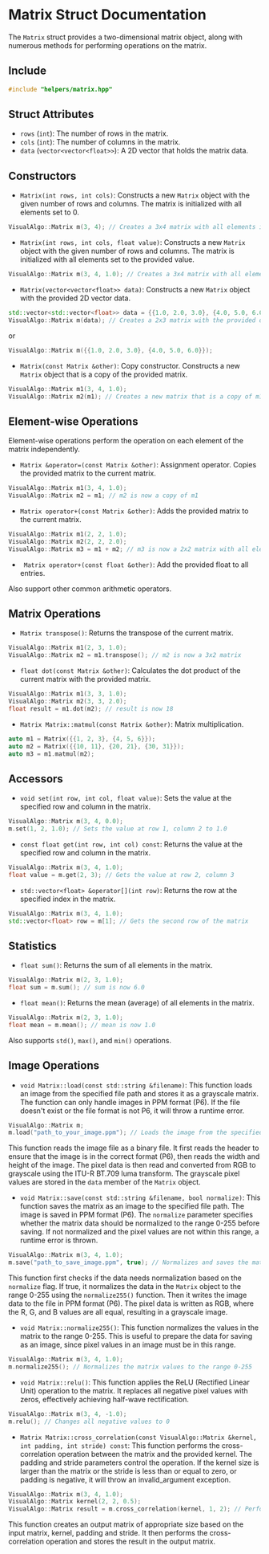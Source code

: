 # Matrix Struct Documentation

The `Matrix` struct provides a two-dimensional matrix object, along with numerous methods for performing operations on the matrix.

## Include

``` cpp
#include "helpers/matrix.hpp"
```

## Struct Attributes

* `rows` (`int`): The number of rows in the matrix.
* `cols` (`int`): The number of columns in the matrix.
* `data` (`vector<vector<float>>`): A 2D vector that holds the matrix data.

## Constructors

* `Matrix(int rows, int cols)`: Constructs a new `Matrix` object with the given number of rows and columns. The matrix is initialized with all elements set to 0.

```cpp
VisualAlgo::Matrix m(3, 4); // Creates a 3x4 matrix with all elements initialized to 0
```

* `Matrix(int rows, int cols, float value)`: Constructs a new `Matrix` object with the given number of rows and columns. The matrix is initialized with all elements set to the provided value.

```cpp
VisualAlgo::Matrix m(3, 4, 1.0); // Creates a 3x4 matrix with all elements initialized to 1.0
```

* `Matrix(vector<vector<float>> data)`: Constructs a new `Matrix` object with the provided 2D vector data.

```cpp
std::vector<std::vector<float>> data = {{1.0, 2.0, 3.0}, {4.0, 5.0, 6.0}};
VisualAlgo::Matrix m(data); // Creates a 2x3 matrix with the provided data
```

or 

```cpp
VisualAlgo::Matrix m({{1.0, 2.0, 3.0}, {4.0, 5.0, 6.0}});
```

* `Matrix(const Matrix &other)`: Copy constructor. Constructs a new `Matrix` object that is a copy of the provided matrix.

```cpp
VisualAlgo::Matrix m1(3, 4, 1.0);
VisualAlgo::Matrix m2(m1); // Creates a new matrix that is a copy of m1
```

## Element-wise Operations

Element-wise operations perform the operation on each element of the matrix independently.

* `Matrix &operator=(const Matrix &other)`: Assignment operator. Copies the provided matrix to the current matrix.

```cpp
VisualAlgo::Matrix m1(3, 4, 1.0);
VisualAlgo::Matrix m2 = m1; // m2 is now a copy of m1
```

* `Matrix operator+(const Matrix &other)`: Adds the provided matrix to the current matrix.

```cpp
VisualAlgo::Matrix m1(2, 2, 1.0);
VisualAlgo::Matrix m2(2, 2, 2.0);
VisualAlgo::Matrix m3 = m1 + m2; // m3 is now a 2x2 matrix with all elements set to 3.0
```

* ` Matrix operator+(const float &other)`: Add the provided float to all entries.

Also support other common arithmetic operators.

## Matrix Operations

* `Matrix transpose()`: Returns the transpose of the current matrix.

```cpp
VisualAlgo::Matrix m1(2, 3, 1.0);
VisualAlgo::Matrix m2 = m1.transpose(); // m2 is now a 3x2 matrix
```

* `float dot(const Matrix &other)`: Calculates the dot product of the current matrix with the provided matrix.

```cpp
VisualAlgo::Matrix m1(3, 3, 1.0);
VisualAlgo::Matrix m2(3, 3, 2.0);
float result = m1.dot(m2); // result is now 18
```

* `Matrix Matrix::matmul(const Matrix &other)`: Matrix multiplication.

```cpp
auto m1 = Matrix({{1, 2, 3}, {4, 5, 6}});
auto m2 = Matrix({{10, 11}, {20, 21}, {30, 31}});
auto m3 = m1.matmul(m2);
```

## Accessors

* `void set(int row, int col, float value)`: Sets the value at the specified row and column in the matrix.

```cpp
VisualAlgo::Matrix m(3, 4, 0.0);
m.set(1, 2, 1.0); // Sets the value at row 1, column 2 to 1.0
```

* `const float get(int row, int col) const`: Returns the value at the specified row and column in the matrix.

```cpp
VisualAlgo::Matrix m(3, 4, 1.0);
float value = m.get(2, 3); // Gets the value at row 2, column 3
```

* `std::vector<float> &operator[](int row)`: Returns the row at the specified index in the matrix.

```cpp
VisualAlgo::Matrix m(3, 4, 1.0);
std::vector<float> row = m[1]; // Gets the second row of the matrix
```

## Statistics

* `float sum()`: Returns the sum of all elements in the matrix.

```cpp
VisualAlgo::Matrix m(2, 3, 1.0);
float sum = m.sum(); // sum is now 6.0
```

* `float mean()`: Returns the mean (average) of all elements in the matrix.

```cpp
VisualAlgo::Matrix m(2, 3, 1.0);
float mean = m.mean(); // mean is now 1.0
```

Also supports `std()`, `max()`, and `min()` operations.

## Image Operations

* `void Matrix::load(const std::string &filename)`: This function loads an image from the specified file path and stores it as a grayscale matrix. The function can only handle images in PPM format (P6). If the file doesn't exist or the file format is not P6, it will throw a runtime error.

```cpp
VisualAlgo::Matrix m;
m.load("path_to_your_image.ppm"); // Loads the image from the specified path
```
This function reads the image file as a binary file. It first reads the header to ensure that the image is in the correct format (P6), then reads the width and height of the image. The pixel data is then read and converted from RGB to grayscale using the ITU-R BT.709 luma transform. The grayscale pixel values are stored in the `data` member of the `Matrix` object.

* `void Matrix::save(const std::string &filename, bool normalize)`: This function saves the matrix as an image to the specified file path. The image is saved in PPM format (P6). The `normalize` parameter specifies whether the matrix data should be normalized to the range 0-255 before saving. If not normalized and the pixel values are not within this range, a runtime error is thrown.

```cpp
VisualAlgo::Matrix m(3, 4, 1.0);
m.save("path_to_save_image.ppm", true); // Normalizes and saves the matrix as an image to the specified path
```
This function first checks if the data needs normalization based on the `normalize` flag. If true, it normalizes the data in the `Matrix` object to the range 0-255 using the `normalize255()` function. Then it writes the image data to the file in PPM format (P6). The pixel data is written as RGB, where the R, G, and B values are all equal, resulting in a grayscale image.

* `void Matrix::normalize255()`: This function normalizes the values in the matrix to the range 0-255. This is useful to prepare the data for saving as an image, since pixel values in an image must be in this range.

```cpp
VisualAlgo::Matrix m(3, 4, 1.0);
m.normalize255(); // Normalizes the matrix values to the range 0-255
```
* `void Matrix::relu()`: This function applies the ReLU (Rectified Linear Unit) operation to the matrix. It replaces all negative pixel values with zeros, effectively achieving half-wave rectification.

```cpp
VisualAlgo::Matrix m(3, 4, -1.0);
m.relu(); // Changes all negative values to 0
```
* `Matrix Matrix::cross_correlation(const VisualAlgo::Matrix &kernel, int padding, int stride) const`: This function performs the cross-correlation operation between the matrix and the provided kernel. The padding and stride parameters control the operation. If the kernel size is larger than the matrix or the stride is less than or equal to zero, or padding is negative, it will throw an invalid_argument exception.

```cpp
VisualAlgo::Matrix m(3, 4, 1.0);
VisualAlgo::Matrix kernel(2, 2, 0.5);
VisualAlgo::Matrix result = m.cross_correlation(kernel, 1, 2); // Perform cross-correlation
```
This function creates an output matrix of appropriate size based on the input matrix, kernel, padding and stride. It then performs the cross-correlation operation and stores the result in the output matrix.
